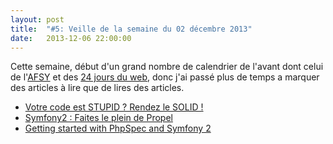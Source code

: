 ```yaml
---
layout: post
title:  "#5: Veille de la semaine du 02 décembre 2013"
date:   2013-12-06 22:00:00
---
```


Cette semaine, début d'un grand nombre de calendrier de l'avant dont celui de l'[AFSY][afsy_avent] et des [24 jours du web][24joursduweb], donc j'ai passé plus de temps a marquer des articles à lire que de lires des articles.


+ [Votre code est STUPID ? Rendez le SOLID !][afsy_stupid_solid]
+ [Symfony2 : Faites le plein de Propel][afsy_propel]
+ [Getting started with PhpSpec and Symfony 2][phpspec]

[afsy_avent]: http://afsy.fr/avent/2013
[24joursduweb]: http://www.24joursdeweb.fr/
[afsy_stupid_solid]: http://afsy.fr/avent/2013/02-principes-stupid-solid-poo
[afsy_propel]: http://afsy.fr/avent/2013/03-faites-le-plein-de-propel
[phpspec]: http://peterjmit.com/blog/getting-started-with-phpspec-and-symfony-2.html